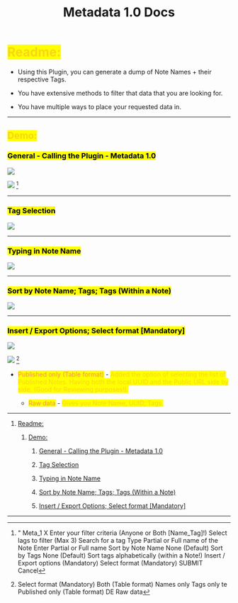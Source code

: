 ﻿---
title: Metadata 1.0 Docs
uuid: c46c5e60-4066-11ef-832f-26e37c279344
version: 169
created: '2024-07-12T21:22:39+05:30'
tags:
  - '-location/amplenote/mine'
  - '-9-permanent'
---

# <mark style="color:#F8D616;">Readme:<!-- {"cycleColor":"25"} --></mark>

- Using this Plugin, you can generate a dump of Note Names + their respective Tags.

- You have extensive methods to filter that data that you are looking for.

- You have multiple ways to place your requested data in.

---

## <mark style="color:#F8D616;">Demo:<!-- {"cycleColor":"25"} --></mark> 

### <mark>General - Calling the Plugin - Metadata 1.0</mark>

![](https://images.amplenote.com/c46c5e60-4066-11ef-832f-26e37c279344/7ebfbf76-dd43-4996-bae3-9f64a40e011c.gif)

![](https://images.amplenote.com/c46c5e60-4066-11ef-832f-26e37c279344/779b31a5-04fe-48dc-9ed3-3a7aca8c73bf.png) [^1]

---

### <mark>Tag Selection</mark>

![](https://images.amplenote.com/c46c5e60-4066-11ef-832f-26e37c279344/40a5cd4a-2c0e-4246-860e-6557ccdaa7e1.gif)

---

### <mark>Typing in Note Name</mark>

![](https://images.amplenote.com/c46c5e60-4066-11ef-832f-26e37c279344/31c69256-5f10-475f-8eba-14eea1de0aa9.gif)

---

### <mark>Sort by Note Name;  Tags; Tags (Within a Note)</mark>

![](https://images.amplenote.com/c46c5e60-4066-11ef-832f-26e37c279344/f1df288c-ea77-495f-a9f4-90e0cc94595e.gif)

---

### <mark>Insert / Export Options; Select format \[Mandatory\]</mark>

![](https://images.amplenote.com/c46c5e60-4066-11ef-832f-26e37c279344/9fd990db-8b08-4fba-9ef7-7fcd452c2a77.gif)

![](https://images.amplenote.com/c46c5e60-4066-11ef-832f-26e37c279344/a6ddfbec-3ef5-4af5-9f65-ee67cc394d1f.png) [^2]

- <mark style="color:#F8914D;">Published only (Table format)<!-- {"cycleColor":"24"} --></mark> - <mark style="color:#F8D616;">Added the option of selecting the list of Published Notes. Having both the local UUID and the Public URL side by side. (Good for Reviewing purposes!).<!-- {"cycleColor":"25"} --></mark><!-- {"indent":1} -->

    - <mark style="color:#F8914D;">Raw data<!-- {"cycleColor":"24"} --></mark> - <mark style="color:#F8D616;">Gives you Note Name, UUID, Tags.<!-- {"cycleColor":"25"} --></mark>

---

1. [Readme:](#Readme:) 

    1. [Demo: ](#Demo:_) 

        1. [General - Calling the Plugin - Metadata 1.0](#General_-_Calling_the_Plugin_-_Metadata_1.0) 

        1. [Tag Selection](#Tag_Selection) 

        1. [Typing in Note Name](#Typing_in_Note_Name) 

        1. [Sort by Note Name;  Tags; Tags (Within a Note)](#Sort_by_Note_Name;__Tags;_Tags_(Within_a_Note)) 

        1. [Insert / Export Options; Select format \[Mandatory\]](#Insert_/_Export_Options;_Select_format__Mandatory_) 

---

[^1]: " Meta_1
    X
    Enter your filter criteria (Anyone or Both \[Name_Tag\]!)
    Select lags to filter (Max 3)
    Search for a tag
    Type Partial or Full name of the Note
    Enter Partial or Full name
    Sort by Note Name
    None (Default)
    Sort by Tags
    None (Default)
    Sort tags alphabetically (within a Note!)
    Insert / Export options (Mandatory)
    Select format (Mandatory)
    SUBMIT
    Cancel

[^2]: Select format (Mandatory)
    Both (Table format)
    Names only
    Tags only
    te
    Published only (Table format)
    DE
    Raw data

